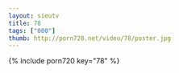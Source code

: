 ```yaml
--- 
layout: sieutv
title: 78
tags: ["000"]
thumb: http://porn720.net/video/78/poster.jpg
---
```

{% include porn720 key="78" %} 
